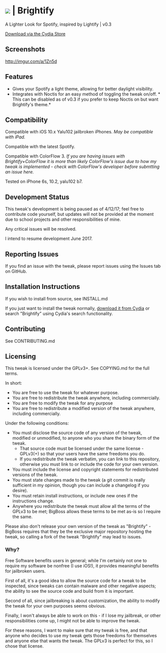 # ![](http://i.imgur.com/at7WV7Q.png) | Brightify
A Lighter Look for Spotify, inspired by Lightify | v0.3

[Download via the Cydia Store](http://cydia.saurik.com/package/com.cyanisaac.brightify)

## Screenshots
http://imgur.com/a/1Zn5d

## Features
* Gives your Spotify a light theme, allowing for better daylight visibility.
* Integrates with Noctis for an easy method of toggling the tweak on/off. *
This can be disabled as of v0.3 if you prefer to keep Noctis on but
want Brightify's theme.*

## Compatibility
Compatible with iOS 10.x Yalu102 jailbroken iPhones. *May be compatible with
iPad.*

Compatible with the latest Spotify.

Compatible with ColorFlow 3. *If you are having issues with Brightify+ColorFlow
it is more than likely ColorFlow's issue due to how my tweak is implemented -
check with ColorFlow's developer before submtting an issue here.*

Tested on iPhone 6s, 10.2, yalu102 b7.

## Development Status
This tweak's development is being paused as of 4/12/17; feel free to contribute
code yourself, but updates will not be provided at the moment due to school projects
and other responsibilities of mine.

Any critical issues will be resolved.

I intend to resume development June 2017.

## Reporting Issues
If you find an issue with the tweak, please report issues using the Issues tab
on GitHub.

## Installation Instructions
If you wish to install from source, see INSTALL.md

If you just want to install the tweak normally,
[download it from Cydia](http://cydia.saurik.com/package/com.cyanisaac.brightify)
or search "Brightify" using Cydia's search functionality.

## Contributing
See CONTRIBUTING.md

## Licensing
This tweak is licensed under the GPLv3+. See COPYING.md for the full terms.

In short:
* You are free to use the tweak for whatever purpose.
* You are free to redistribute the tweak anywhere, including commercially.
* You are free to modify the tweak for any purpose
* You are free to redistribute a modified version of the tweak anywhere,
including commercially.

Under the following conditions:
* You must disclose the source code of any version of the tweak, modified or
unmodified, to anyone who you share the binary form of the tweak.
  * That source code must be licensed under the same license - GPLv3(+) so that
  your users have the same freedoms you do.
  * If you redistribute the tweak verbatim, you can link to this repository,
  otherwise you must link to or include the code for your own version.
* You must include the license and copyright statements for redistributed versions
of the tweak.
* You must state changes made to the tweak (a git commit is really sufficient
  in my opinion, though you can include a changelog if you desire).
* You must retain install instructions, or include new ones if the instructions
change.
* Anywhere you redistribute the tweak must allow all the terms of the GPLv3 to
be met; BigBoss allows these terms to be met as-is so I require the same.

Please also don't release your own version of the tweak as "Brightify" - BigBoss
requires that they be the exclusive major repository hosting the tweak, so
calling a fork of the tweak "Brightify" may lead to issues.

### Why?
Free Software benefits users in general; while I'm certainly not one to require
my software be nonfree (I use iOS!), it provides meaningful benefits for
jailbroken users.

First of all, it's a good idea to allow the source code for a tweak to be inspected,
since tweaks can contain malware and other negative aspects; the ability to see
the source code and build from it is important.

Second of all, since jailbreaking is about customization, the ability to modify
the tweak for your own purposes seems obvious.

Finally, I won't always be able to work on this - if I lose my jailbreak, or other
responsibilities come up, I might not be able to improve the tweak.

For these reasons, I want to make sure that my tweak is free, and that anyone who
decides to use my tweak gets those freedoms for themselves and anyone else that
wants the tweak. The GPLv3 is perfect for this, so I chose that license.
